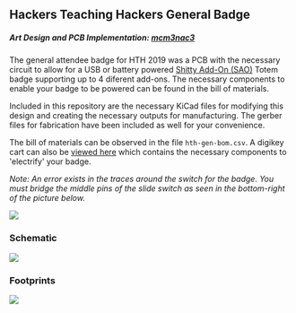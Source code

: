 ## Hackers Teaching Hackers General Badge

##### Art Design and PCB Implementation: [mcm3nac3](https://twitter.com/mcm3nac3)

The general attendee badge for HTH 2019 was a PCB with the necessary circuit to allow for a USB or battery powered [Shitty Add-On (SAO)](https://hackaday.io/project/52950-shitty-add-ons) Totem badge supporting up to 4 diferent add-ons. The necessary components to enable your badge to be powered can be found in the bill of materials.   

Included in this repository are the necessary KiCad files for modifying this design and creating the necessary outputs for manufacturing. The gerber files for fabrication have been included as well for your convenience.

The bill of materials can be observed in the file `hth-gen-bom.csv`. A digikey cart can also be [viewed here](https://www.digikey.com/short/p9q0p7) which contains the necessary components to 'electrify' your badge.


*Note: An error exists in the traces around the switch for the badge. You must bridge the middle pins of the slide switch as seen in the bottom-right of the picture below.*

![](https://i.imgur.com/Cz8MGPml.jpg?1)


### Schematic
![](https://i.imgur.com/rS94bi0.png)


### Footprints
![](https://i.imgur.com/S0OoYPT.png)
